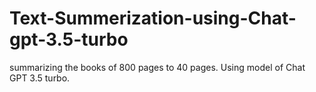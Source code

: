 # Text-Summerization-using-Chat-gpt-3.5-turbo
summarizing the books of 800 pages to 40 pages. Using model of Chat GPT  3.5 turbo.
